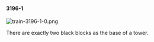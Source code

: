 #### 3196-1
![train-3196-1-0.png](https://github.com/lil-lab/nlvr/raw/master/nlvr/train/images/38/train-3196-1-0.png "train-3196-1-0.png")

There are exactly two black blocks as the base of a tower.